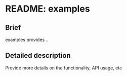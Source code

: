 # README: examples

## Brief

examples provides .. <one line description>

## Detailed description

Provide more details on the functionality, API usage, etc
